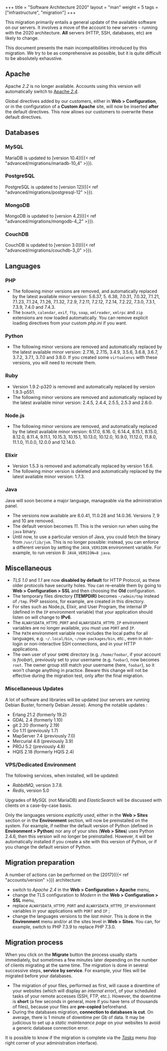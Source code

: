 +++
title = "Software Architecture 2020"
layout = "man"
weight = 5
tags = ["infrastructure", "migration"]
+++

This migration primarily entails a general update of the available software on our servers. It involves a move of the account to new servers - running with the 2020 architecture. **All** servers (HTTP, SSH, databases, etc) are likely to change.

This document presents the main incompatibilities introduced by this migration. We try to be as comprehensive as possible, but it is quite difficult to be absolutely exhaustive.

## Apache

Apache _2.2_ is no longer available. Accounts using this version will automatically switch to [Apache _2.4_](https://httpd.apache.org/docs/2.4/).

Global directives added by our customers, either in **Web > Configuration**, or in the configuration of a **Custom Apache** site, will now be inserted **after** the default directives. This now allows our customers to overwrite these default directives.

## Databases

### MySQL

MariaDB is updated to [version 10.4]({{< ref "advanced/migrations/mariadb-10_4" >}}).

### PostgreSQL

PostgreSQL is updated to [version 12]({{< ref "advanced/migrations/postgresql-12" >}}).

### MongoDB

MongoDB is updated to [version 4.2]({{< ref "advanced/migrations/mongodb-4_2" >}}).

### CouchDB

CouchDB is updated to [version 3.0]({{< ref "advanced/migrations/couchdb-3_0" >}}).

## Languages

### PHP

- The following minor versions are removed, and automatically replaced by the latest available minor version: 5.6.37, 5. 6.38, 7.0.31, 7.0.32, 7.1.21, 7.1.23, 7.1.24, 7.1.26, 7.1.32, 7.2.9, 7.2.11, 7.2.12, 7.2.14, 7.2.22, 7.3.0, 7.3.1, 7.3.9, 7.4.0 and 7.4.3.
- The `bcmath`, `calendar`, `exif`, `ftp`, `soap`, `xmlreader`, `xmlrpc` and `zip` extensions are now loaded automatically. You can remove explicit loading directives from your custom _php.ini_ if you want.

### Python

- The following minor versions are removed and automatically replaced by the latest available minor version: 2.7.16, 2.7.15, 3.4.9, 3.5.6, 3.6.8, 3.6.7, 3.7.2, 3.7.1, 3.7.0 and 3.8.0. If you created some `virtualenvs` with these versions, you will need to recreate them.

### Ruby

- Version 1.9.2-p320 is removed and automatically replaced by version 1.9.3-p551.
- The following minor versions are removed and automatically replaced by the latest available minor version: 2.4.5, 2.4.4, 2.5.5, 2.5.3 and 2.6.0.

### Node.js

- The following minor versions are removed, and automatically replaced by the latest available minor version: 6.17.0, 6.16. 0, 6.14.4, 8.15.1, 8.15.0, 8.12.0, 8.11.4, 9.11.1, 10.15.3, 10.15.1, 10.13.0, 10.12.0, 10.9.0, 11.12.0, 11.8.0, 11.1.0, 11.0.0, 12.0.0 and 12.14.0.

### Elixir

- Version 1.5.3 is removed and automatically replaced by version 1.6.6.
- The following minor version is deleted and automatically replaced by the latest available minor version: 1.7.3.

### Java

Java will soon become a major language, manageable via the administration panel.

- The versions now available are 8.0.41, 11.0.28 and 14.0.36. Versions 7, 9 and 10 are removed.
- The default version becomes _11_. This is the version run when using the `java` binary.
- Until now, to use a particular version of Java, you could fetch the binary from `/usr/lib/jvm`. This is no longer possible: instead, you can enforce a different version by setting the `JAVA_VERSION` environment variable. For example, to run version 8: `JAVA_VERSION=8 java`.

## Miscellaneous

- _TLS 1.0_ and _1.1_ are now **disabled by default** for HTTP Protocol, as these older protocols have security holes. You can re-enable them by going to **Web > Configuration > SSL** and then choosing the **Old** configuration.
- The temporary files directory **(TEMPDIR)** becomes `~/admin/tmp` instead of `/tmp`. PHP sessions, for example, are created in this directory.
- For sites such as Node.js, Elixir, and User Program, the internal IP (defined in the `IP` environment variable) that your application should listen on will change to **IPv6**.
- The `ALWAYSDATA_HTTPD_PORT` and `ALWAYSDATA_HTTPD_IP` environment variables are no longer available, you must use `PORT` and `IP`.
- The `PATH` environment variable now includes the local paths for all languages, e.g. `~/.local/bin`, `~/npm-packages/bin`, etc., even in non-login or non-interactive SSH connections, and in your HTTP applications.
- The own user of your `$HOME` directory (e.g. `/home/foobar`, if your account is *foobar*), previously set to your username (e.g. `foobar`), now becomes `root`. The owner group still match your username (here, `foobar`), so it won't change anything in practice. Beware this change will not be effective during the migration test, only after the final migration.

### Miscellaneous Updates

A lot of software and libraries will be updated (our servers are running Debian Buster, formerly Debian Jessie). Among the notable updates :

- Erlang 21.2 (formerly 19.2)
- GDAL 2.4 (formerly 1.10)
- git 2.20 (formerly 2.19)
- Go 1.11 (previously 1.7)
- MapServer 7.4 (previously 7.0)
- Mercurial 4.8 (previously 3.9)
- PROJ 5.2 (previously 4.8)
- HQIS 2.18 (formerly HQIS 2.4)

### VPS/Dedicated Environment

The following services, when installed, will be updated:

- _RabbitMQ_, version 3.7.8.
- _Redis_, version 5.0

Upgrades of _MySQL_ (not MariaDB) and _ElasticSearch_ will be discussed with clients on a case-by-case basis.

Only the languages versions _explicitly used_, either in the **Web > Sites** section or in the **Environment** section, will now be preinstalled on the system. For example, if neither the default version of Python (defined in **Environment > Python**) nor any of your sites (**Web > Sites**) uses Python 2.4.6, then this version will no longer be preinstalled. However, it will be automatically installed if you create a site with this version of Python, or if you change the default version of Python.

## Migration preparation

A number of actions can be performed on the [2017]({{< ref "accounts/version" >}}) architecture:

- switch to *Apache 2.4* in the **Web > Configuration > Apache** menu,
- change the TLS configuration to *Modern* in the **Web > Configuration > SSL** menu,
- replace `ALWAYSDATA_HTTPD_PORT` and `ALWAYSDATA_HTTPD_IP` environment variables in your applications with `PORT` and `IP` ;
- change the languages versions to the _last minor_. This is done in the **Environment** menu and/or at the sites level in **Web > Sites**. You can, for example, switch to PHP 7.3.9 to replace PHP 7.3.0.

## Migration process

When you click on the **Migrate** button the process usually starts immediately, but sometimes a few minutes later depending on the number of clients migrating at the same time. The migration is done in several successive steps, **service by service**. For example, your files will be migrated before your databases.

- The migration of your files, performed as first, will cause a downtime of your websites (which will display an _internal error_), of your scheduled tasks of your remote accesses (SSH, FTP, etc.). However, the downtime is __short__ (a few seconds in general, more if you have tens of thousands of files), because your files are __pre-copied__ beforehand.
- During the databases migration, __connection to databases is cut__. On average, there is 1 minute of downtime per Gb of data. It may be judicious to set up a _static maintenance page_ on your websites to avoid a generic database connection error.

It is possible to know if the migration is complete via the _[Tasks](https://admin.alwaysdata.com/task)_ menu (top right corner of your administration interface).
